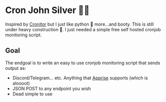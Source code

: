 # Cron John Silver 🏴‍☠️ 

Inspired by [Cronitor](https://cronitor.io) but I just like python 🐍 more...and booty.
This is still under heavy construction 🚧. I just needed a simple free self hosted cronjob monitoring script.

## Goal
The endgoal is to write an easy to use cronjob monitoring script that sends output as:
- Discord/Telegram... etc. Anything that [Apprise](https://github.com/caronc/apprise) supports (which is aloooot)
- JSON POST to any endpoint you wish
- Dead simple to use 
